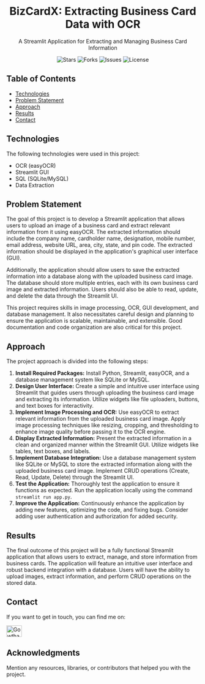 <!-- Project Title -->
<h1 align="center">BizCardX: Extracting Business Card Data with OCR</h1>
<p align="center">A Streamlit Application for Extracting and Managing Business Card Information</p>

<!-- Shields.io badges for GitHub stats -->
<p align="center">
    <img src="https://img.shields.io/github/stars/Gowthame123/Bizcardx-extraction-using-OCR-" alt="Stars">
    <img src="https://img.shields.io/github/forks/Gowthame123/Bizcardx-extraction-using-OCR-" alt="Forks">
    <img src="https://img.shields.io/github/issues/Gowthame123/Bizcardx-extraction-using-OCR-" alt="Issues">
    <img src="https://img.shields.io/github/license/Gowthame123/Bizcardx-extraction-using-OCR-" alt="License">
</p>

<!-- Table of Contents -->
<h2>Table of Contents</h2>
<ul>
    <li><a href="#technologies">Technologies</a></li>
    <li><a href="#problem-statement">Problem Statement</a></li>
    <li><a href="#approach">Approach</a></li>
    <li><a href="#results">Results</a></li>
    <li><a href="#contact">Contact</a></li>
</ul>

<!-- Technologies section -->
<h2 id="technologies">Technologies</h2>
<p>The following technologies were used in this project:</p>
<ul>
    <li>OCR (easyOCR)</li>
    <li>Streamlit GUI</li>
    <li>SQL (SQLite/MySQL)</li>
    <li>Data Extraction</li>
</ul>

<!-- Problem Statement section -->
<h2 id="problem-statement">Problem Statement</h2>
<p>
    The goal of this project is to develop a Streamlit application that allows users to upload an image of a business card and extract relevant information from it using easyOCR. The extracted information should include the company name, cardholder name, designation, mobile number, email address, website URL, area, city, state, and pin code. The extracted information should be displayed in the application's graphical user interface (GUI).
</p>
<p>
    Additionally, the application should allow users to save the extracted information into a database along with the uploaded business card image. The database should store multiple entries, each with its own business card image and extracted information. Users should also be able to read, update, and delete the data through the Streamlit UI.
</p>
<p>
    This project requires skills in image processing, OCR, GUI development, and database management. It also necessitates careful design and planning to ensure the application is scalable, maintainable, and extensible. Good documentation and code organization are also critical for this project.
</p>

<!-- Approach section -->
<h2 id="approach">Approach</h2>
<p>The project approach is divided into the following steps:</p>
<ol>
    <li><strong>Install Required Packages:</strong> Install Python, Streamlit, easyOCR, and a database management system like SQLite or MySQL.</li>
    <li><strong>Design User Interface:</strong> Create a simple and intuitive user interface using Streamlit that guides users through uploading the business card image and extracting its information. Utilize widgets like file uploaders, buttons, and text boxes for interactivity.</li>
    <li><strong>Implement Image Processing and OCR:</strong> Use easyOCR to extract relevant information from the uploaded business card image. Apply image processing techniques like resizing, cropping, and thresholding to enhance image quality before passing it to the OCR engine.</li>
    <li><strong>Display Extracted Information:</strong> Present the extracted information in a clean and organized manner within the Streamlit GUI. Utilize widgets like tables, text boxes, and labels.</li>
    <li><strong>Implement Database Integration:</strong> Use a database management system like SQLite or MySQL to store the extracted information along with the uploaded business card image. Implement CRUD operations (Create, Read, Update, Delete) through the Streamlit UI.</li>
    <li><strong>Test the Application:</strong> Thoroughly test the application to ensure it functions as expected. Run the application locally using the command <code>streamlit run app.py</code>.</li>
    <li><strong>Improve the Application:</strong> Continuously enhance the application by adding new features, optimizing the code, and fixing bugs. Consider adding user authentication and authorization for added security.</li>
</ol>

<!-- Results section -->
<h2 id="results">Results</h2>
<p>
    The final outcome of this project will be a fully functional Streamlit application that allows users to extract, manage, and store information from business cards. The application will feature an intuitive user interface and robust backend integration with a database. Users will have the ability to upload images, extract information, and perform CRUD operations on the stored data.
</p>

<!-- Contact section -->
<h2 id="contact">Contact</h2>
<p>If you want to get in touch, you can find me on:</p>
<p>
    <a href="https://www.linkedin.com/in/gowthamesakki/" target="_blank">
        <img align="center" src="https://raw.githubusercontent.com/rahuldkjain/github-profile-readme-generator/master/src/images/icons/Social/linked-in-alt.svg" alt="Gowtham E" height="30" width="40" />
    </a>
</p>

<!-- Footer with acknowledgments -->
<h2>Acknowledgments</h2>
<p>Mention any resources, libraries, or contributors that helped you with the project.</p>
